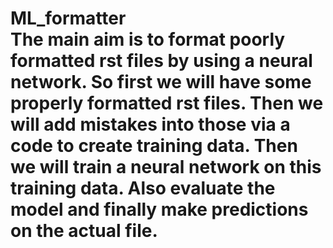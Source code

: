 # ML_formatter <br> The main aim is to format poorly formatted rst files by using a neural network. So first we will have some properly formatted rst files. Then we will add mistakes into those via a code to create training data. Then we will train a neural network on this training data. Also evaluate the model and finally make predictions on the actual file. 
